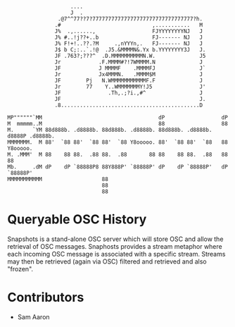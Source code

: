                         ....
                        J  .
                    .@7^^77??7?77777777777777777777777777777777?h.
                   .#                             ,...........   M
                   J%  .,......,                  FJYYYYYYYYNJ   J
                   J% #..!j??+..b                 FJ------- NJ   J
                   J% F!+!..??.?M     .,nYYYn,.   FJ------- NJ   J
                   J$ b C;:..`.!@  .J5.&MMMMN&.Yx b.YYYYYYYY3J   J.
                   JF .763?;???^  .D.MMMMMMMMMMN.W.              J5
                   Jr            .F.MMMM#?!7WMMMM.N              J
                   JF            J MMMMF    .MMMMFJ              J`
                   Jr            Jx4MMMN.   .MMMM$M              J
                   JF        Pj   N.WMMMMMMMMMMMF.F              J
                   Jr        77    Y..WMMMMMMMY!J5               J'
                   JF               .Th,.;?i.,#^                 J
                   JF                                            J.
                   .8............................................D

    MP""""""`MM                                     dP                  dP
    M  mmmmm..M                                     88                  88
    M.      `YM 88d888b. .d8888b. 88d888b. .d8888b. 88d888b. .d8888b. d8888P .d8888b.
    MMMMMMM.  M 88'  `88 88'  `88 88'  `88 Y8ooooo. 88'  `88 88'  `88   88   Y8ooooo.
    M. .MMM'  M 88    88 88.  .88 88.  .88       88 88    88 88.  .88   88         88
    Mb.     .dM dP    dP `88888P8 88Y888P' `88888P' dP    dP `88888P'   dP   `88888P'
    MMMMMMMMMMM                   88
                                  88
                                  88
# Queryable OSC History

Snapshots is a stand-alone OSC server which will store OSC and allow the retrieval of OSC messages. Snaphosts provides a stream metaphor where each incoming OSC message is associated with a specific stream. Streams may then be retrieved (again via OSC) filtered and retrieved and also "frozen".

# Contributors

* Sam Aaron
